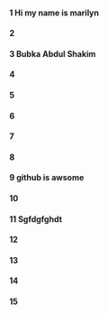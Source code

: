 #### 1 Hi my name is marilyn
#### 2
#### 3 Bubka Abdul Shakim
#### 4
#### 5
#### 6
#### 7
#### 8
#### 9 github  is awsome
#### 10
#### 11 Sgfdgfghdt
#### 12
#### 13
#### 14
#### 15